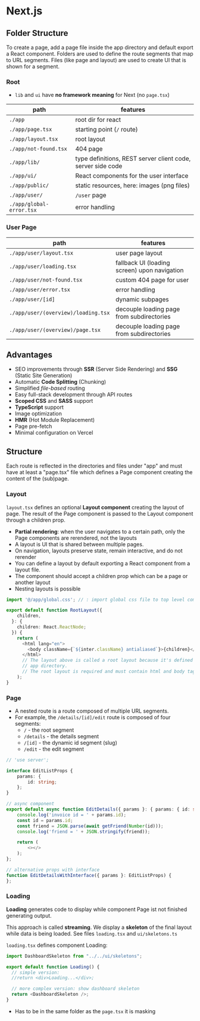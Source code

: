 # Next.js

## Folder Structure

To create a page, add a page file inside the app directory and default export a React component. 
Folders are used to define the route segments that map to URL segments.
Files (like page and layout) are used to create UI that is shown for a segment.

### Root

- `lib` and `ui` have **no framework meaning** for Next (no `page.tsx`)

| path | features |
| ----------- | ----------- |
| `./app` | root dir for react |
| `./app/page.tsx` | starting point (`/` route) |
| `./app/layout.tsx` | root layout |
| `./app/not-found.tsx` | 404 page |
| `./app/lib/` | type definitions, REST server client code, server side code |
| `./app/ui/` | React components for the user interface |
| `./app/public/` | static resources, here: images (png files) |
| `./app/user/` | `/user` page |
| `./app/global-error.tsx` | error handling |

### User Page

| path | features |
| ----------- | ----------- |
| `./app/user/layout.tsx` | user page layout |
| `./app/user/loading.tsx` | fallback UI (loading screen) upon navigation |
| `./app/user/not-found.tsx` | custom 404 page for user |
| `./app/user/error.tsx` | error handling |
| `./app/user/[id]` | dynamic subpages |
| `./app/user/(overview)/loading.tsx` | decouple loading page from subdirectories |
| `./app/user/(overview)/page.tsx` | decouple loading page from subdirectories |

## Advantages

- SEO improvements through **SSR** (Server Side Rendering) and **SSG** (Static Site Generation)
- Automatic **Code Splitting** (Chunking)
- Simplified *file-based* routing
- Easy full-stack development through API routes
- **Scoped CSS** and **SASS** support
- **TypeScript** support
- Image optimization
- **HMR** (Hot Module Replacement)
- Page pre-fetch
- Minimal configuration on Vercel

## Structure

Each route is reflected in the directories and files under "app" and must have at least a "page.tsx" file which defines a Page component creating the content of the (sub)page.

### Layout

`layout.tsx` defines an optional **Layout component** creating the layout of page.
The result of the Page component is passed to the Layout component through a children prop.

- **Partial rendering**: when the user navigates to a certain path, only the Page components are rerendered, not the layouts
- A layout is UI that is shared between multiple pages.
- On navigation, layouts preserve state, remain interactive, and do not rerender
- You can define a layout by default exporting a React component from a layout file.
- The component should accept a children prop which can be a page or another layout
- Nesting layouts is possible

```typescript
import '@/app/global.css'; // : import global css file to top level component

export default function RootLayout({
    children,
  }: {
    children: React.ReactNode;
  }) {
    return (
      <html lang="en">
        <body className={`${inter.className} antialiased`}>{children}</body>
      </html>      
      // The layout above is called a root layout because it's defined at the root of the
      // app directory. 
      // The root layout is required and must contain html and body tags.
    );
}
```

### Page

- A nested route is a route composed of multiple URL segments. 
- For example, the `/details/[id]/edit` route is composed of four segments:
    - `/` - the root segment
    - `/details` - the details segment
    - `/[id]` - the dynamic id segment (slug)
    - `/edit` - the edit segment

```typescript
// 'use server';

interface EditListProps {
    params: {
        id: string;
    };
}

// async component
export default async function EditDetails({ params }: { params: { id: string } }) {
    console.log('invoice id = ' + params.id);
    const id = params.id;
    const friend = JSON.parse(await getFriend(Number(id)));
    console.log('friend = ' + JSON.stringify(friend));

    return (
        <></>
    );
};

// alternative props with interface
function EditDetailsWithInterface({ params }: EditListProps) {
};
```

### Loading

**Loading** generates code to display while component Page ist not finished generating output.

This approach is called **streaming**. We display a **skeleton** of the final layout while data is being loaded. See files `loading.tsx` and `ui/skeletons.ts`

`loading.tsx` defines component Loading:

```typescript
import DashboardSkeleton from "../../ui/skeletons";

export default function Loading() {
  // simple version:
  //return <div>Loading...</div>;

  // more complex version: show dashboard skeleton
  return <DashboardSkeleton />;
}
```

- Has to be in the same folder as the `page.tsx` it is masking